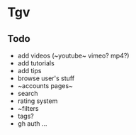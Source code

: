 # Tgv

## Todo
* add videos (~youtube~ vimeo? mp4?)
* add tutorials
* add tips
* browse user's stuff
* ~accounts pages~
* search
* rating system
* ~filters
* tags?
* gh auth
...
